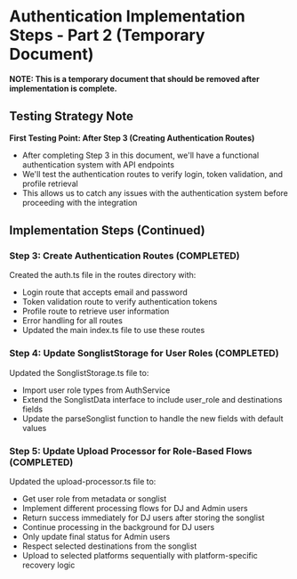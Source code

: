 # Authentication Implementation Steps - Part 2 (Temporary Document)

**NOTE: This is a temporary document that should be removed after implementation is complete.**

## Testing Strategy Note

**First Testing Point: After Step 3 (Creating Authentication Routes)**
- After completing Step 3 in this document, we'll have a functional authentication system with API endpoints
- We'll test the authentication routes to verify login, token validation, and profile retrieval
- This allows us to catch any issues with the authentication system before proceeding with the integration

## Implementation Steps (Continued)

### Step 3: Create Authentication Routes (COMPLETED)

Created the auth.ts file in the routes directory with:
- Login route that accepts email and password
- Token validation route to verify authentication tokens
- Profile route to retrieve user information
- Error handling for all routes
- Updated the main index.ts file to use these routes

### Step 4: Update SonglistStorage for User Roles (COMPLETED)

Updated the SonglistStorage.ts file to:
- Import user role types from AuthService
- Extend the SonglistData interface to include user_role and destinations fields
- Update the parseSonglist function to handle the new fields with default values

### Step 5: Update Upload Processor for Role-Based Flows (COMPLETED)

Updated the upload-processor.ts file to:
- Get user role from metadata or songlist
- Implement different processing flows for DJ and Admin users
- Return success immediately for DJ users after storing the songlist
- Continue processing in the background for DJ users
- Only update final status for Admin users
- Respect selected destinations from the songlist
- Upload to selected platforms sequentially with platform-specific recovery logic
